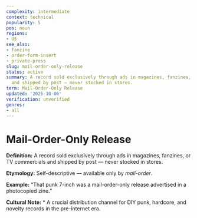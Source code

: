 ```yaml
---
complexity: intermediate
context: technical
popularity: 5
pos: noun
regions:
- US
see_also:
- fanzine
- order-form-insert
- private-press
slug: mail-order-only-release
status: active
summary: A record sold exclusively through ads in magazines, fanzines, or TV commercials
  and shipped by post — never stocked in stores.
term: Mail-Order-Only Release
updated: '2025-10-06'
verification: unverified
genres:
- all
---
```


# Mail-Order-Only Release

**Definition:** A record sold exclusively through ads in magazines, fanzines, or TV commercials and shipped by post — never stocked in stores.

**Etymology:** Self-descriptive — available only by *mail-order*.

**Example:** “That punk 7-inch was a mail-order-only release advertised in a photocopied zine.”

**Cultural Note:** * A crucial distribution channel for DIY punk, hardcore, and novelty records in the pre-internet era.

